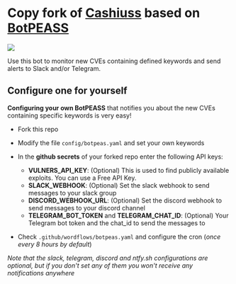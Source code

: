 # Copy fork of **[Cashiuss](https://github.com/Cashiuus/BotPEASS)** based on **[BotPEASS](https://github.com/Cashiuus/BotPEASS)**

![](https://github.com/carlospolop/BotPEASS/raw/main/images/botpeas.png)

Use this bot to monitor new CVEs containing defined keywords and send alerts to Slack and/or Telegram.

## Configure one for yourself

**Configuring your own BotPEASS** that notifies you about the new CVEs containing specific keywords is very easy!

- Fork this repo
- Modify the file `config/botpeas.yaml` and set your own keywords
- In the **github secrets** of your forked repo enter the following API keys:
    - **VULNERS_API_KEY**: (Optional) This is used to find publicly available exploits. You can use a Free API Key.
    - **SLACK_WEBHOOK**: (Optional) Set the slack webhook to send messages to your slack group
    - **DISCORD_WEBHOOK_URL**: (Optional) Set the discord webhook to send messages to your discord channel
    - **TELEGRAM_BOT_TOKEN** and **TELEGRAM_CHAT_ID**: (Optional) Your Telegram bot token and the chat_id to send the messages to

- Check `.github/wordflows/botpeas.yaml` and configure the cron (*once every 8 hours by default*)

*Note that the slack, telegram, discord and ntfy.sh configurations are optional, but if you don't set any of them you won't receive any notifications anywhere*
